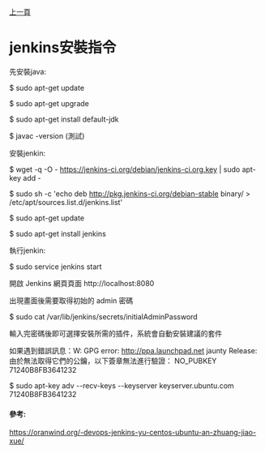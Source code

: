 [上一頁](https://jian-hong-wu.github.io/blog/)

# jenkins安裝指令

先安裝java:

$ sudo apt-get update

$ sudo apt-get upgrade

$ sudo apt-get install default-jdk

$ javac -version   (測試)

安裝jenkin:

$ wget -q -O - https://jenkins-ci.org/debian/jenkins-ci.org.key \| sudo apt-key add -  

$ sudo sh -c 'echo deb http://pkg.jenkins-ci.org/debian-stable binary/ > /etc/apt/sources.list.d/jenkins.list'  

$ sudo apt-get update

$ sudo apt-get install jenkins  

執行jenkin:

$ sudo service jenkins start  

開啟 Jenkins 網頁頁面 http://localhost:8080

出現畫面後需要取得初始的 admin 密碼

$ sudo cat /var/lib/jenkins/secrets/initialAdminPassword  

輸入完密碼後即可選擇安裝所需的插件，系統會自動安裝建議的套件

如果遇到錯誤訊息：W: GPG error: http://ppa.launchpad.net jaunty Release: 由於無法取得它們的公鑰，以下簽章無法進行驗證： NO_PUBKEY 71240B8FB3641232

$ sudo apt-key adv --recv-keys --keyserver keyserver.ubuntu.com 71240B8FB3641232

#### 參考:

https://oranwind.org/-devops-jenkins-yu-centos-ubuntu-an-zhuang-jiao-xue/
